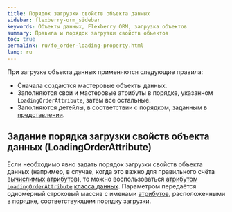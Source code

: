```yaml
---
title: Порядок загрузки свойств объекта данных
sidebar: flexberry-orm_sidebar
keywords: Объекты данных, Flexberry ORM, загрузка объектов
summary: Правила и порядок загрузки свойств объектов
toc: true
permalink: ru/fo_order-loading-property.html
lang: ru
---
```


При загрузке объекта данных применяются следующие правила:

* Сначала создаются мастеровые объекты данных.
* Заполняются свои и мастеровые атрибуты в порядке, указанном `LoadingOrderAttribute`, затем все остальные.
* Заполняются детейлы, в соответствии с порядком, заданным в [представлении](fd_view-definition.html).

## Задание порядка загрузки свойств объекта данных (LoadingOrderAttribute)

Если необходимо явно задать порядок загрузки свойств объекта данных (например, в случае, когда это важно для правильного счёта [вычислимых атрибутов](fo_nonstored-calculated-properties.html)), то можно воспользоваться [атрибутом `LoadingOrderAttribute`](fd_data-classes.html) [класса данных](fo_data-object.html). Параметром передаётся одномерный строковый массив с именами [атрибутов](fo_attributes-class-data.html), расположенными в порядке, соответствующем порядку загрузки.